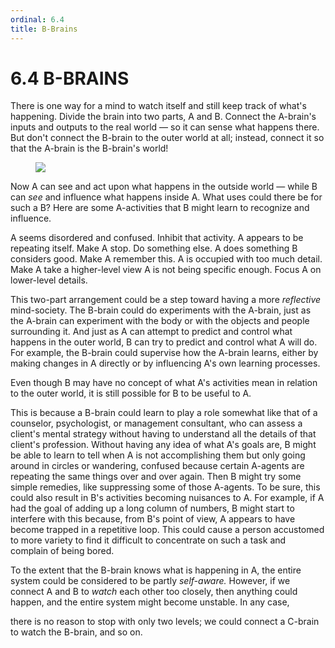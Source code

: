 ```yaml
---
ordinal: 6.4
title: B-Brains
---
```


# 6.4 B-BRAINS 

<p>There is one way for a mind to watch itself and still keep track of what's happening. Divide the brain into two parts, A and B. Connect the A-brain's inputs and outputs to the real world &mdash; so it can sense what happens there. But don't connect the B-brain to the outer world at all; instead, connect it so that the A-brain is the B-brain's world!</p>
<figure><img src="/images/ch6/6-1.png"></img></figure>
<p>Now A can see and act upon what happens in the outside world &mdash; while B can <em>see</em> and influence what happens inside A. What uses could there be for such a B? Here are some A-activities that B might learn to recognize and influence.</p>
<p>A seems disordered and confused. Inhibit that activity. A appears to be repeating itself. Make A stop. Do something else. A does something B considers good. Make A remember this. A is occupied with too much detail. Make A take a higher-level view A is not being specific enough. Focus A on lower-level details.</p>
<p>This two-part arrangement could be a step toward having a more <em>reflective</em> mind-society. The B-brain could do experiments with the A-brain, just as the A-brain can experiment with the body or with the objects and people surrounding it. And just as A can attempt to predict and control what happens in the outer world, B can try to predict and control what A will do. For example, the B-brain could supervise how the A-brain learns, either by making changes in A directly or by influencing A's own learning processes.</p>
<p>Even though B may have no concept of what A's activities mean in relation to the outer world, it is still possible for B to be useful to A.</p>
<p>This is because a B-brain could learn to play a role somewhat like that of a counselor, psychologist, or management consultant, who can assess a client's mental strategy without having to understand all the details of that client's profession. Without having any idea of what A's goals are, B might be able to learn to tell when A is not accomplishing them but only going around in circles or wandering, confused because certain A-agents are repeating the same things over and over again. Then B might try some simple remedies, like suppressing some of those A-agents. To be sure, this could also result in B's activities becoming nuisances to A. For example, if A had the goal of adding up a long column of numbers, B might start to interfere with this because, from B's point of view, A appears to have become trapped in a repetitive loop. This could cause a person accustomed to more variety to find it difficult to concentrate on such a task and complain of being bored.</p>
<p>To the extent that the B-brain knows what is happening in A, the entire system could be considered to be partly <em>self-aware.</em> However, if we connect A and B to <em>watch</em> each other too closely, then anything could happen, and the entire system might become unstable. In any case,</p>
<p>there is no reason to stop with only two levels; we could connect a C-brain to watch the B-brain, and so on.</p>